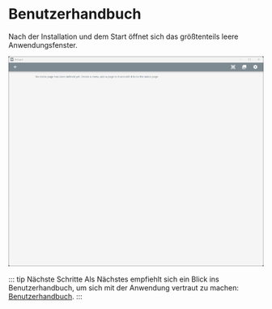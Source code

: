 # Benutzerhandbuch

Nach der Installation und dem Start öffnet sich das größtenteils leere Anwendungsfenster.

![Artivact Home](assets/artivact-home.png)

::: tip Nächste Schritte
Als Nächstes empfiehlt sich ein Blick ins Benutzerhandbuch, um sich mit der Anwendung vertraut zu machen:
[Benutzerhandbuch](/de/user-manual/about).
:::
